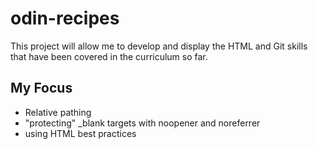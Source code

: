 # odin-recipes
This project will allow me to develop and display the HTML and Git skills that have been covered in the curriculum so far.
## My Focus
- Relative pathing
- "protecting" _blank targets with noopener and noreferrer
- using HTML best practices